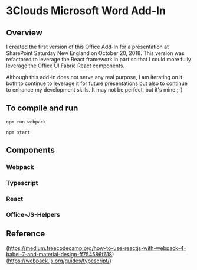 # 3Clouds Microsoft Word Add-In
## Overview
I created the first version of this Office Add-In for a presentation at SharePoint Saturday New England on October 20, 2018. This version was refactored to leverage the React framework in part so that I could more fully leverage the Office UI Fabric React components. 

Although this add-in does not serve any real purpose, I am iterating on it both to continue to leverage it for future presentations but also to continue to enhance my development skills. It may not be perfect, but it's mine ;-)

## To compile and run
```
npm run webpack

npm start
```

## Components
### Webpack
### Typescript
### React
### Office-JS-Helpers

## Reference
(https://medium.freecodecamp.org/how-to-use-reactjs-with-webpack-4-babel-7-and-material-design-ff754586f618)
(https://webpack.js.org/guides/typescript/)
